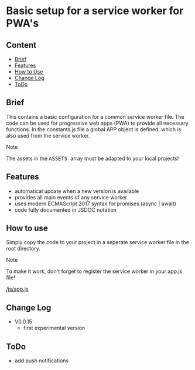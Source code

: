 # Basic setup for a service worker for PWA's


## Content
  * [Brief](#brief)
  * [Features](#features)
  * [How to Use](#how-to-use)
  * [Change Log](#change-log)
  * [ToDo](#todo)


## Brief 
  This contains a basic configuration for a common service worker file. The code can be used for progressive web apps (PWA) to provide all necessary functions.
  In the constants.js file a global APP object is defined, which is also used from the service worker.
  > [!NOTE] 
  > The assets in the <kbd> ASSETS </kbd> array must be adapted to your local projects!


## Features
  * automatical update when a new version is available
  * provides all main events of any service worker
  * uses modern ECMAScript 2017 syntax for promises (async | await)
  * code fully documented in JSDOC notation


## How to use
  Simply copy the code to your project in a seperate service worker file in the root directory.
  > [!NOTE] 
  > To make it work, don't forget to register the service worker in your app.js file!

  [/js/app.js](#app.js)
  

## Change Log
  * V0.0.15
    - first experimental version


## ToDo
  * add push notifications
